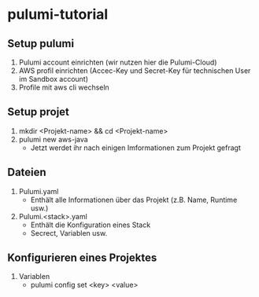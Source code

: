 # pulumi-tutorial

## Setup pulumi

1. Pulumi account einrichten (wir nutzen hier die Pulumi-Cloud)
1. AWS profil einrichten (Accec-Key und Secret-Key für technischen User im Sandbox account)
1. Profile mit aws cli wechseln

## Setup projet

1. mkdir \<Projekt-name\> && cd \<Projekt-name\>
1. pulumi new aws-java
    - Jetzt werdet ihr nach einigen Imformationen zum Projekt gefragt

## Dateien
1. Pulumi.yaml
    - Enthält alle Informationen über das Projekt (z.B. Name, Runtime usw.)
1. Pulumi.\<stack\>.yaml
    - Enthält die Konfiguration eines Stack
    - Secrect, Variablen usw.

## Konfigurieren eines Projektes
1. Variablen
    - pulumi config set \<key\> \<value\>